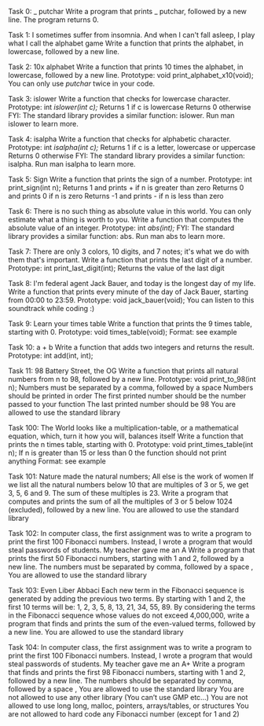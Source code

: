 Task 0: _ putchar
Write a program that prints _ putchar, followed by a new line. The program returns 0.

Task 1: I sometimes suffer from insomnia. And when I can't fall asleep, I play what I call the alphabet game
Write a function that prints the alphabet, in lowercase, followed by a new line.

Task 2: 10x alphabet
Write a function that prints 10 times the alphabet, in lowercase, followed by a new line.
Prototype: void print_alphabet_x10(void);
You can only use _putchar_ twice in your code.

Task 3: islower
Write a function that checks for lowercase character.
Prototype: int _islower(int c);_
Returns 1 if c is lowercase
Returns 0 otherwise
FYI: The standard library provides a similar function: islower. Run man islower to learn more.

Task 4: isalpha
Write a function that checks for alphabetic character.
Prototype: int _isalpha(int c);_
Returns 1 if c is a letter, lowercase or uppercase
Returns 0 otherwise
FYI: The standard library provides a similar function: isalpha. Run man isalpha to learn more.

Task 5: Sign
Write a function that prints the sign of a number.
Prototype: int print_sign(int n);
Returns 1 and prints + if n is greater than zero
Returns 0 and prints 0 if n is zero
Returns -1 and prints - if n is less than zero

Task 6: There is no such thing as absolute value in this world. You can only estimate what a thing is worth to you.
Write a function that computes the absolute value of an integer.
Prototype: int _abs(int);_
FYI: The standard library provides a similar function: abs. Run man abs to learn more.

Task 7: There are only 3 colors, 10 digits, and 7 notes; it's what we do with them that's important.
Write a function that prints the last digit of a number.
Prototype: int print_last_digit(int);
Returns the value of the last digit

Task 8: I'm federal agent Jack Bauer, and today is the longest day of my life.
Write a function that prints every minute of the day of Jack Bauer, starting from 00:00 to 23:59.
Prototype: void jack_bauer(void);
You can listen to this soundtrack while coding :)

Task 9: Learn your times table
Write a function that prints the 9 times table, starting with 0.
Prototype: void times_table(void);
Format: see example

Task 10: a + b
Write a function that adds two integers and returns the result.
Prototype: int add(int, int);

Task 11: 98 Battery Street, the OG
Write a function that prints all natural numbers from n to 98, followed by a new line.
Prototype: void print_to_98(int n);
Numbers must be separated by a comma, followed by a space
Numbers should be printed in order
The first printed number should be the number passed to your function
The last printed number should be 98
You are allowed to use the standard library

Task 100: The World looks like a multiplication-table, or a mathematical equation, which, turn it how you will, balances itself
Write a function that prints the n times table, starting with 0.
Prototype: void print_times_table(int n);
If n is greater than 15 or less than 0 the function should not print anything
Format: see example

Task 101: Nature made the natural numbers; All else is the work of women
If we list all the natural numbers below 10 that are multiples of 3 or 5, we get 3, 5, 6 and 9. The sum of these multiples is 23. Write a program that computes and prints the sum of all the multiples of 3 or 5 below 1024 (excluded), followed by a new line.
You are allowed to use the standard library

Task 102: In computer class, the first assignment was to write a program to print the first 100 Fibonacci numbers. Instead, I wrote a program that would steal passwords of students. My teacher gave me an A
Write a program that prints the first 50 Fibonacci numbers, starting with 1 and 2, followed by a new line.
The numbers must be separated by comma, followed by a space ,
You are allowed to use the standard library

Task 103: Even Liber Abbaci
Each new term in the Fibonacci sequence is generated by adding the previous two terms. By starting with 1 and 2, the first 10 terms will be: 1, 2, 3, 5, 8, 13, 21, 34, 55, 89. By considering the terms in the Fibonacci sequence whose values do not exceed 4,000,000, write a program that finds and prints the sum of the even-valued terms, followed by a new line.
You are allowed to use the standard library

Task 104: In computer class, the first assignment was to write a program to print the first 100 Fibonacci numbers. Instead, I wrote a program that would steal passwords of students. My teacher gave me an A+
Write a program that finds and prints the first 98 Fibonacci numbers, starting with 1 and 2, followed by a new line.
The numbers should be separated by comma, followed by a space ,
You are allowed to use the standard library
You are not allowed to use any other library (You can’t use GMP etc…)
You are not allowed to use long long, malloc, pointers, arrays/tables, or structures
You are not allowed to hard code any Fibonacci number (except for 1 and 2)
